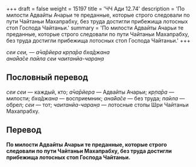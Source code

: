 +++
draft = false
weight = 15197
title = 'ЧЧ Ади 12.74'
description = 'По милости Адвайты Ачарьи те преданные, которые строго следовали по пути Чайтаньи Махапрабху, без труда достигли прибежища лотосных стоп Господа Чайтаньи.'
summary = 'По милости Адвайты Ачарьи те преданные, которые строго следовали по пути Чайтаньи Махапрабху, без труда достигли прибежища лотосных стоп Господа Чайтаньи.'
+++

_сеи сеи, — а̄ча̄рйера кр̣па̄ра бха̄джана  
ана̄йа̄се па̄ила сеи чаитанйа-чаран̣а_

## Пословный перевод

_сеи_ _сеи_ — каждый, кто; _а̄ча̄рйера_ — Адвайты Ачарьи; _кр̣па̄ра_ — милости; _бха̄джана_ — восприемник; _ана̄йа̄се_ — без труда; _па̄ила_ — обрел; _сеи_ — тот; _чаитанйа_\-_чаран̣а_ — лотосные стопы Шри Чайтаньи Махапрабху.

## Перевод

**По милости Адвайты Ачарьи те преданные, которые строго следовали по пути Чайтаньи Махапрабху, без труда достигли прибежища лотосных стоп Господа Чайтаньи.**
